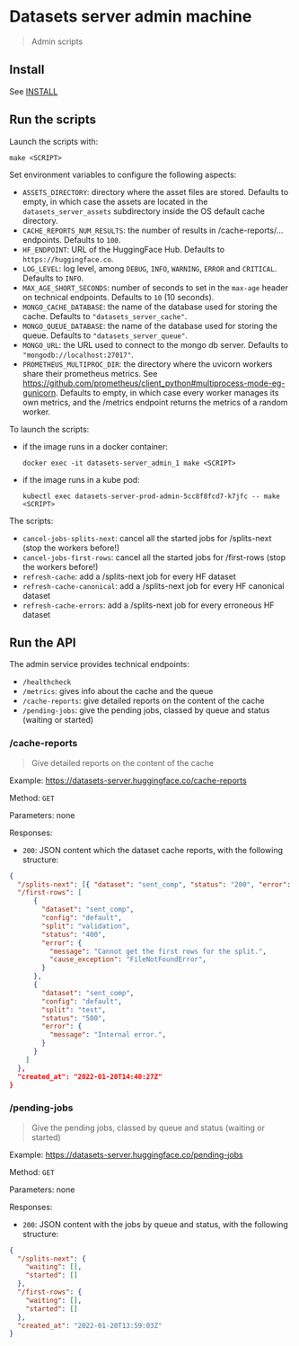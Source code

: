 # Datasets server admin machine

> Admin scripts

## Install

See [INSTALL](./INSTALL.md#Install)

## Run the scripts

Launch the scripts with:

```shell
make <SCRIPT>
```

Set environment variables to configure the following aspects:

- `ASSETS_DIRECTORY`: directory where the asset files are stored. Defaults to empty, in which case the assets are located in the `datasets_server_assets` subdirectory inside the OS default cache directory.
- `CACHE_REPORTS_NUM_RESULTS`: the number of results in /cache-reports/... endpoints. Defaults to `100`.
- `HF_ENDPOINT`: URL of the HuggingFace Hub. Defaults to `https://huggingface.co`.
- `LOG_LEVEL`: log level, among `DEBUG`, `INFO`, `WARNING`, `ERROR` and `CRITICAL`. Defaults to `INFO`.
- `MAX_AGE_SHORT_SECONDS`: number of seconds to set in the `max-age` header on technical endpoints. Defaults to `10` (10 seconds).
- `MONGO_CACHE_DATABASE`: the name of the database used for storing the cache. Defaults to `"datasets_server_cache"`.
- `MONGO_QUEUE_DATABASE`: the name of the database used for storing the queue. Defaults to `"datasets_server_queue"`.
- `MONGO_URL`: the URL used to connect to the mongo db server. Defaults to `"mongodb://localhost:27017"`.
- `PROMETHEUS_MULTIPROC_DIR`: the directory where the uvicorn workers share their prometheus metrics. See https://github.com/prometheus/client_python#multiprocess-mode-eg-gunicorn. Defaults to empty, in which case every worker manages its own metrics, and the /metrics endpoint returns the metrics of a random worker.

To launch the scripts:

- if the image runs in a docker container:

  ```shell
  docker exec -it datasets-server_admin_1 make <SCRIPT>
  ```

- if the image runs in a kube pod:

  ```shell
  kubectl exec datasets-server-prod-admin-5cc8f8fcd7-k7jfc -- make <SCRIPT>
  ```

The scripts:

- `cancel-jobs-splits-next`: cancel all the started jobs for /splits-next (stop the workers before!)
- `cancel-jobs-first-rows`: cancel all the started jobs for /first-rows (stop the workers before!)
- `refresh-cache`: add a /splits-next job for every HF dataset
- `refresh-cache-canonical`: add a /splits-next job for every HF canonical dataset
- `refresh-cache-errors`: add a /splits-next job for every erroneous HF dataset

## Run the API

The admin service provides technical endpoints:

- `/healthcheck`
- `/metrics`: gives info about the cache and the queue
- `/cache-reports`: give detailed reports on the content of the cache
- `/pending-jobs`: give the pending jobs, classed by queue and status (waiting or started)

### /cache-reports

> Give detailed reports on the content of the cache

Example: https://datasets-server.huggingface.co/cache-reports

Method: `GET`

Parameters: none

Responses:

- `200`: JSON content which the dataset cache reports, with the following structure:

```json
{
  "/splits-next": [{ "dataset": "sent_comp", "status": "200", "error": null }],
  "/first-rows": [
      {
        "dataset": "sent_comp",
        "config": "default",
        "split": "validation",
        "status": "400",
        "error": {
          "message": "Cannot get the first rows for the split.",
          "cause_exception": "FileNotFoundError",
        }
      },
      {
        "dataset": "sent_comp",
        "config": "default",
        "split": "test",
        "status": "500",
        "error": {
          "message": "Internal error.",
        }
      }
    ]
  },
  "created_at": "2022-01-20T14:40:27Z"
}
```

### /pending-jobs

> Give the pending jobs, classed by queue and status (waiting or started)

Example: https://datasets-server.huggingface.co/pending-jobs

Method: `GET`

Parameters: none

Responses:

- `200`: JSON content with the jobs by queue and status, with the following structure:

```json
{
  "/splits-next": {
    "waiting": [],
    "started": []
  },
  "/first-rows": {
    "waiting": [],
    "started": []
  },
  "created_at": "2022-01-20T13:59:03Z"
}
```
